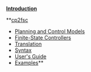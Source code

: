 **[Introduction](Introduction.md)**

**[cp2fsc](cp2fsc.md)
  * [Planning and Control Models](cp2fsc#Planning_and_Control_Models.md)
  * [Finite-State Controllers](cp2fsc#Finite-State_Controllers.md)
  * [Translation](cp2fsc#Translation.md)
  * [Syntax](cp2fsc#Syntax.md)
  * [User's Guide](cp2fsc#User's_guide.md)
  * [Examples](cp2fsc#Examples.md)**

